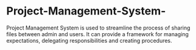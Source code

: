 # Project-Management-System-
Project Management System is used to streamline the process of sharing files between admin and users. It can provide a framework for managing expectations, delegating responsibilities and creating procedures.
